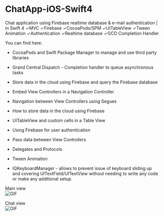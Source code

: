 # ChatApp-iOS-Swift4
Chat application using Firebase realtime database &amp; e-mail authentication | in Swift 4 ✓MVC ✓Firebase ✓CocoaPods/SPM  ✓UITableView ✓Tween Animation ✓Authentication ✓Realtime database ✓GCD Completion Handler

You can find here:

* CocoaPods and Swift Package Manager to manage and use third party libraries
* Grand Central Dispatch - Completion handler to queue asynchronous tasks
* Store data in the cloud using Firebase and query the Firebase database
* Embed View Controllers in a Navigation Controller
* Navigation between View Controllers using Segues
* How to store data in the cloud using Firebase
* UITableView and custom cells in a Table View
* Using Firebase for user authentication
* Pass data between View Controllers
* Delegates and Protocols
* Tween Animation

* IQKeyboardManager - allows to prevent issue of keyboard sliding up and covering UITextField/UITextView without needing to write any code or make any additional setup. 

Main view <br>
![GIF](https://s2.gifyu.com/images/Hnet-image.gif) 

Chat view<br>
![GIF](https://s2.gifyu.com/images/Hnet-image-2.gif) 
